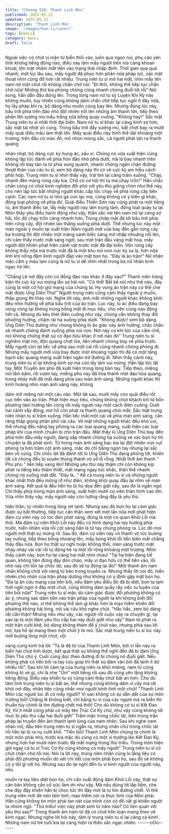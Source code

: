 ```yaml
---
title: "Chương 528: Thanh Linh Môn"
published: 2025-05-22
updated: 2025-05-22
description: 'Thanh Linh Môn'
image: '/images/han-li/cover/'
tags: [HanLi]
category: HanLi
draft: false
---
```


Ngoài việc có chút vị mặn từ biển thổi vào, luồn qua ngọn núi, phụ
cận yên tĩnh không tiếng động nào, điều này làm mấy người trên
núi càng khoan khoái, lớn mật nhắm mắt tiến vào trạng thái nhập
định.
Thời gian qua quá nhanh, một lúc lâu sau, mấy người đã phục
hơn phân nửa pháp lực, sắc mặt thoạt nhìn cũng đỡ hơn rất
nhiều.
Trung niên tu sĩ mở hai mắt, nhìn mấy tên nam nữ một chút rồi
không chần chờ nói:
"Đi thôi, không thể tiếp tục chần chờ nữa! Những thứ kia phỏng
chừng cũng nhanh chóng đuổi tới rồi" Nói xong, hắn dẫn đầu
đứng lên.
Trong lòng nam nữ tu sỹ Luyện Khí Kỳ này không muốn, tuy nhiên
cũng không dám chần chờ tiếp tục ngồi ở đây nữa, họ lấy pháp
khí ra, bộ dáng như muốn cùng bay lên.
Nhưng đúng lúc này, bầu trời phía trên đảo nhỏ đột nhiên nổi lên
những âm thanh lớn, tiếp theo phần lớn sương mù mầu trắng sữa
bỗng quay cuồng.
"Không hay!" Sắc mặt Trung niên tu sĩ nhất thời đại biến.
Nam nữ tu sĩ khác lại càng kinh sợ hơn, sắc mặt tái nhợt vô cùng.
Trong bầu trời đầy sương mù, bất chợt bay ra mười mấy quái
điểu mầu lam thật lớn.
Mấy quái điểu này hình thể dài khoảng một trượng, trên đầu có
mào đỏ, mỏ nhọn móng sắc, cả người phát tán ra thanh quang

nhàn nhạt, bộ dáng cực kỳ hung ác, xấu xí.
Chúng nó vừa xuất hiện cũng không lập tức đánh về phía hòn
đảo nhỏ phía dưới, mà là bay nhanh trên không rồi bay tản ra tứ
phía xung quanh, nhanh chóng ngăn chặn đường thoát thân của
các tu sĩ, xem bộ dáng này thì có vẻ cực kỳ am hiểu cách phối
hợp.
Trung niên tu sĩ nhìn thấy vậy, trái tim lại càng trầm xuống.
"Chạy, nhanh đến mảng rừng cây kia. Chờ có cơ hội thì tự mà
chạy trốn!" Hắn chắc chắn cũng có chút kinh nghiệm đối phó với
yêu thú giống chim như thế này, cho nên lập tức bắt những người
khác cấp tốc chạy về phía rừng cây bên cạnh.
Các nam nữ tu sĩ như gà con lạc mẹ, cũng không có ý kiến gì
khác, đồng loạt phóng về phía đó.
Quái điểu Thiên Sơn này cũng phát ra một tiếng rú, âm thanh điếc
tai, lấy mấy người này làm trung tâm, đồng loạt quây tụ lại.
Nhìn thấy yêu điểu hành động như vậy, thần sắc vài tên nam nữ
lại càng sợ hãi, tốc độ chạy trốn càng nhanh hơn. Trong chớp mắt
đã tới bầu trời phía trên rừng cây, đột nhiên lao thẳng xuống phía
dưới.
Thế nhưng lúc này một màn ngoài ý muốn lại xuất hiện
Năm người mới vừa bay đến gần rừng cây ba trượng thì đột
nhiên một mảng xanh biếc sáng mờ nhấp nhoáng nổi lên, chỉ cảm
thấy trước mắt sáng ngời, sau một trận đầu váng mắt hoa, mấy
người đột nhiên phát hiện cảnh vật trước mắt đã đại biến.
Vốn rừng cây không thấy nữa mà trước mắt đã là một khu núi
non cực kỳ xa lạ, hơn nữa linh khí nồng đậm kinh người đập vào
mặt bọn họ.
"Đây là ảo trận!" Nữ nhân mặc cẩm y màu lam cũng là nữ tu sĩ dễ
nhìn nhất trong ba nữ nhân kinh ngạc hô lên.

"Chẳng Lẽ nơi đây còn có đồng đạo nào khác ở đây sao?" Thanh
niên tráng kiện thì cực kỳ vui mừng lẫn sợ hãi nói.
"Có thể! Bất kể nói như thế nào, đây cũng là một cơ hội giữ mạng
của chúng ta. Hy vọng ảo trận này có thể che mắt được Ưng Diên
Thú!" Người trung niên cũng cảm thấy ngoài ý muốn, thấp giọng
thì thào nói.
Nghe lời này, ánh mắt những người khác không khỏi đều nhìn
hướng về phía bầu trời của ảo trận.
Lúc này, lũ ác điểu đang bay vòng vòng tại không trung bỗng mất
đi mục tiêu, cho nên cũng náo động hết cả. Nhưng dù kêu thét
điên cuồng như vậy, chúng vẫn không thay đổi phương hướng,
chậm rãi hạ xuống phía dưới.
"Không được! xem bộ dáng Ưng Diên Thú dường như chúng
không bị ảo giác này ảnh hưởng, chắc chắn sẽ nhanh chóng đánh
xuống phía núi non. Nơi này có khí tức của cấm chế, nói không
chừng thật sự có đạo hữu khác ở nơi nào đó" Trung niên tu sĩ
nghiêm mặt nói, độn quang chợt lóe, liền nhanh chóng bay về
phía trước.
Mấy người còn lại liếc về phía sau một cái rồi cũng nhanh chóng
phóng đi.
Nhưng mấy người mới vừa bay được một khoảng ngắn thì đã có
một tầng bạch sắc quang mang xuất hiện ngăn trở đường đi.
Nhìn thấy cảnh này, trung niên tu sĩ lại không kinh sợ mà còn lấy
làm vui mừng.
Hắn lập tức lật tay, Một Truyền âm phù đã xuất hiện trong lòng
bàn tay.
Tiếp theo, miệng nói lẩm bẩm, rồi vươn tay, miếng phù này đã
hóa thành một đạo hỏa quang, trong nháy mắt đã mất dạng phía
sau màn ánh sáng.
Những người khác thì kinh hoàng nhìn màn ánh sáng này, không

dám mở miệng nói một câu nào.
Một lát sau, mười mấy con quái điểu rốt cục tiến vào ảo trận. Phát
hiện mục tiêu, chúng không chút khách khí từ bốn phương tám
hướng tấn công tới mấy người này một cách điên cuồng. Dưới
hai cánh vẫy động, mơ hồ còn phát ra thanh quang chói mắt.
Sắc mặt trung niên nhân tu sĩ trầm xuống. Hắn liếc mắt một cái về
phía màn ánh sáng, cắn răng thấp giọng phân phó vài câu.
Vẻ mặt những người khác đều khó coi, thế nhưng đều nâng tay
phóng ra các loại quang mang, xuất hiện các loại pháp khí của
mình chuẩn bị cho trận đấu.
Mắt thấy lũ Ưng Diên Thú bay đến phía trên đầu mấy người, đang
sắp nhanh chóng hạ xuống xé xác bọn họ thì chuyện lạ đã phát
sinh.
Từ trong màn ánh sáng bạc kia lại đột nhiên vùn vụt phóng ra hơn
trăm cột ánh sáng, mặc dù chỉ bằng ngón tay nhưng lại sắc bén
vô cùng. Chỉ chốc lát đã đánh tới lũ Ưng Diên Thú đang phóng
tới, khiến tất cả chúng đều bị xuyên thủng thành vô số lỗ rỗng.
Nhất thời âm thanh " Phù phù " liên tiếp vang lên!
Những yêu thú này thậm chí còn không kịp phát ra tiếng kêu thảm
thiết, mất mạng ngay tức khắc, thân thể nhanh chóng rơi xuống
mặt đất.
"Đây là..."
Kể cả trung niên tu sĩ và những người khác nhất thời đều mừng
rỡ như điên, không khỏi quay đầu lại nhìn về màn ánh sáng.
Kết quả là đầu tiên họ bị hù dọa đến giật nẩy, sau đó là ngẩn ngơ.
Chỉ thấy phía trong màn ánh sáng, xuất hiện mười cự viên thân
hình cao lớn.
Vừa nhìn thấy vậy, mấy người này còn tưởng rằng đấy là yêu thú

hiện thân, tự nhiên trong lòng rét lạnh.
Nhưng sau đó bọn họ lại cảm giác được sự bất thường, tiếp tục
cẩn thận xem xét một lần nữa mới phát hiện đám cự viên này có
tóc đen phát sáng, đúng là một cơ quan Khôi Lỗi mà thôi. Mà đám
cự viên Khôi Lỗi này đều có hình dạng hai tay hướng phía trước,
hiển nhiên vừa rồi cột sáng hẳn là từ tay chúng phóng ra.
Lúc đó mọi người mới thật sự mừng rỡ.
Sau đó, đám cự viên này vô thanh vô tức buông tay xuống, tiếp
theo bỗng nhoáng lên, mấy bóng khôi lỗi liền biến mất chẳng thấy
đâu nữa.
Bọn họ thật sự nghi hoặc không thôi, màn sáng trước mặt nháy
nháy vài cái rồi tự động hé ra một lối rộng khoảng một trượng.
Nhìn thấy cảnh này, bọn họ lại càng hai mắt nhìn nhau!
"Tại hạ hiện đang bế quan, không tiện đứng dậy đón chào, mấy vị
đạo hữu có thể tiến vào, lối nhỏ này chỉ tồn tại chốc lát, sau đó sẽ
tự đóng lại đó!" Một thanh âm nam nhân không chút vội vàng từ
bên trong truyền ra. Nhưng thấy lời nói đó, hiển nhiên chủ nhân
của trận pháp dường như không có ý định gặp mặt bọn họ.
"Đa tạ ân cứu mạng của tiền bối, nếu đám yêu điểu đó đã bị diệt,
bọn ta tạm thời nghỉ ngơi ở đây một chút, cũng không dám quấy
rầy việc tu luyện của tiền bối nữa!" Trung niên tu sĩ mặc dù cảm
giác được đối phương không có ác ý, nhưng sao dám tiến vào
trận pháp của người ta khi không biết đối phương thế nào, vì thế
không thể làm gì khác hơn là mạo hiểm khiến đối phương không
hài lòng, nói vài câu khó nghe chút.
"Hắc hắc, xem bộ dáng rất cẩn thận! Nhưng nếu như vậy, các
ngươi rốt cuộc xảy ra chuyện gì, tại sao lại bị một đám yêu thú
cấp hai này đuổi giết như vậy" Nam tử phát ra một trận cười khẽ,
bộ dáng không thèm để ý chút nào, nhưng phía sau lời nói, tựa
hồ lại mang theo một chút ý tò mò.
Sắc mặt trung niên tu sĩ lúc này mới buông lỏng một chút, vội

vàng cung kính trả lời:
"Ta là đệ tử của Thanh Linh Môn, bởi vì lần này ra biển hái chút
linh dược, kết quả thật sự không thể nghĩ đến đã bị đám Ưng Diên
Thú chú ý. Cuối cùng dọc theo đường đi bị chúng nó đuổi giết.
Nếu không phải có tiền bối ra tay cứu giúp thì thật sự đám vãn bối
đã lành ít dữ nhiều rồi".
Sau khi lời cảm tạ của trung niên ra khỏi miêng, nam tử cũng
không tỏ vẻ gì, chỉ là nhẹ "Ừm" một tiếng rồi sau đó cũng yên lặng
không tiếng động.
Điều này khiến tu sỹ cũng cảm thấy chút bất an hơn.
Cho dù tâm tình trung niên tu sĩ bất an, thế nhưng cũng không
dám vì vậy mà rời khỏi nơi đây, nhân tiện cũng nhắc mọi người
bình tĩnh một chút!
"Thanh Linh Môn các ngươi lúc đi có mấy người? Vì sao không có
sự dẫn dắt của sư môn trưởng bối! Chẳng lẽ không biết, chỉ bằng
tu vi của các ngươi mà ra biển thì thuần túy chính là tìm đường
chết mà thôi! Cho dù không có tu sĩ Kết Đan Kỳ, thì ít nhất cũng
phải có mấy tên Trúc Cơ Kỳ chứ, như vậy cũng không tới mực bị
yêu thú cấp hai đuổi giết" Trầm mặc trong chốc lát, bên trong trận
pháp lại truyền đến âm thanh lạnh lùng của nam nhân.
Sau khi nghe nam nhân nói, đầu tiên trung niên tu sĩ ngẩn ra,
nhưng chần chừ trong chốc lát rồi hắn lại lộ ra nụ cười khổ.
"Tiền bối! Thanh Linh Môn chúng ta chính là một môn phái nhỏ,
trước kia mặc dù cũng có một vị trưởng lão Kết Đan Kỳ, nhưng
hơn hai mươi năm trước đã mất mạng trong thú triều. Trong môn
hiện giờ ngay cả tu sĩ Trúc Cơ Kỳ cũng không có mấy người"
Trung niên tu sĩ có chút chần chừ rồi nói.
Nói ra lời này, trung niên nhân cũng lo lắng liệu có phải đối
phương muốn dò xét chi tiết của môn phái bọn họ, sau đó sẽ
không có ý tốt gì với họ.
Nhưng sau đó lại nghĩ đến tu vi kinh người của người này, nếu

muốn ra tay tiêu diệt bọn họ, chỉ cần xuất động đám Khôi Lỗi này,
thật sự căn bản không cần cố sức làm ơn như vậy. Mà nếu dùng
lời lấp liếm, che che đậy đậy khiến hắn bị chọc tức thì đây mới là
tự tìm đường chết.
Vì thế trung niên mới đè nén tâm tình, mạo hiểm nói ra thực tình
của Môn phái.
Hắn cũng không tin môn phái tan nát của mình còn có đồ vật gì
khiến người ta nhòm ngó.
"Thú triều! việc này phát sinh từ năm nào? Có liên quan với yêu
thú sao?" Trong thanh âm nam tử đã có chút hỗn loạn mang theo
vẻ kinh ngạc.
Nhưng nghe lời hỏi này, tâm lý trung niên tu sĩ lại càng cả kinh!
Những nam nữ trẻ tuổi kia lại càng hiện ra thần sắc ngạc nhiên.
------oOo------
